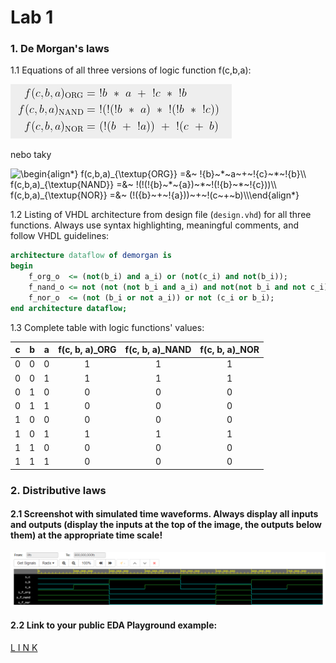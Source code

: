 # Lab 1

### 1. De Morgan's laws

   1.1 Equations of all three versions of logic function f(c,b,a):

   ![demorganlaw](images/demorganlaw.png)
   
   nebo taky
   
   <img src="https://latex.codecogs.com/svg.image?\begin{align*}&space;&space;&space;&space;f(c,b,a)_{\textup{ORG}}&space;=&~&space;!{b}~*~a~&plus;~!{c}~*~!{b}\\&space;&space;&space;&space;f(c,b,a)_{\textup{NAND}}&space;=&~&space;!(!(!{b}~*~{a})~*~!(!{b}~*~!{c}))\\&space;&space;&space;&space;f(c,b,a)_{\textup{NOR}}&space;=&~&space;(!({b}~&plus;~!{a}))~&plus;~!(c~&plus;~b)\\\end{align*}" title="\begin{align*} f(c,b,a)_{\textup{ORG}} =&~ !{b}~*~a~+~!{c}~*~!{b}\\ f(c,b,a)_{\textup{NAND}} =&~ !(!(!{b}~*~{a})~*~!(!{b}~*~!{c}))\\ f(c,b,a)_{\textup{NOR}} =&~ (!({b}~+~!{a}))~+~!(c~+~b)\\\end{align*}" />
   
   1.2 Listing of VHDL architecture from design file (`design.vhd`) for all three functions. Always use syntax highlighting, meaningful comments, and follow VHDL guidelines:

```vhdl
architecture dataflow of demorgan is
begin
    f_org_o  <= (not(b_i) and a_i) or (not(c_i) and not(b_i));
    f_nand_o <= not (not (not b_i and a_i) and not(not b_i and not c_i));
    f_nor_o  <= (not (b_i or not a_i)) or not (c_i or b_i);
end architecture dataflow;
```

   1.3 Complete table with logic functions' values:

| **c** | **b** |**a** | **f(c, b, a)_ORG** | **f(c, b, a)_NAND** | **f(c, b, a)_NOR** |
| :-: | :-: | :-: | :-: | :-: | :-: |
| 0 | 0 | 0 | 1 | 1 | 1 |
| 0 | 0 | 1 | 1 | 1 | 1 |
| 0 | 1 | 0 | 0 | 0 | 0 |
| 0 | 1 | 1 | 0 | 0 | 0 |
| 1 | 0 | 0 | 0 | 0 | 0 |
| 1 | 0 | 1 | 1 | 1 | 1 |
| 1 | 1 | 0 | 0 | 0 | 0 |
| 1 | 1 | 1 | 0 | 0 | 0 |

### 2. Distributive laws

#### 2.1 Screenshot with simulated time waveforms. Always display all inputs and outputs (display the inputs at the top of the image, the outputs below them) at the appropriate time scale!

   ![waveforms](images/waveforms2.png)

#### 2.2 Link to your public EDA Playground example:

   [L I N K](https://www.edaplayground.com/x/TcqB)
